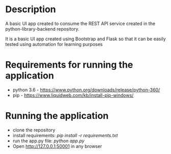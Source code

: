 # Description
A basic UI app created to consume the REST API service created in the python-library-backend repository.

It is a basic UI app created using Bootstrap and Flask so that it can be easily tested using automation for learning
purposes

# Requirements for running the application

* python 3.6 - https://www.python.org/downloads/release/python-360/
* pip - https://www.liquidweb.com/kb/install-pip-windows/

# Running the application

* clone the repository
* install requirements: _pip install -r requirements.txt_
* run the app.py file: _python app.py_
* Open http://127.0.0.1:50001 in any browser